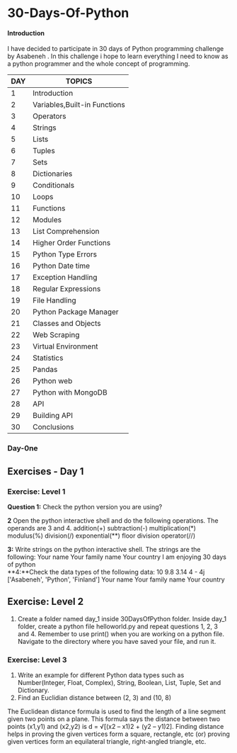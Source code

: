  # 30-Days-Of-Python


#### Introduction
 I have decided to participate in  30 days of Python programming challenge by Asabeneh . In this challenge i hope  to learn everything I need to know as a python programmer and the whole concept of programming.

| DAY | TOPICS |
|--------|----------|
| 1      | Introduction |
| 2      | Variables,Built-in Functions |
| 3      |Operators |
| 4      | Strings |
| 5      | Lists |
| 6      |Tuples |
| 7      |Sets |
| 8     |Dictionaries |
| 9     |Conditionals |
| 10      |Loops |
| 11      |Functions |
| 12      |Modules |
| 13     |List Comprehension |
|14	|Higher Order Functions|
|15	|Python Type Errors|
|16	|Python Date time|
|17	|Exception Handling|
|18	|Regular Expressions|
|19	|File Handling|
|20	|Python Package Manager|
|21 |	Classes and Objects|
|22	|Web Scraping|
|23	|Virtual Environment|
|24	|Statistics|
|25	|Pandas|
|26	|Python web|
|27	|Python with MongoDB|
|28	|API|
|29	|Building API|
|30	|Conclusions|


###  Day-0ne

## Exercises - Day 1
###         Exercise: Level 1

 
 **Question 1:** Check the python version you are using?<br>

**2** Open the python interactive shell and do the following operations. 
The operands are 3 and 4.
addition(+)
subtraction(-)
multiplication(*)
modulus(%)
division(/)
exponential(**)
floor division operator(//)<br>

 **3:** Write strings on the python interactive shell. The strings are the following:
Your name
Your family name
Your country
I am enjoying 30 days of python<br>
  **4:**Check the data types of the following data:
10
9.8
3.14
4 - 4j
['Asabeneh', 'Python', 'Finland']
Your name
Your family name
Your country<br> 

 ##     Exercise: Level 2
1. Create a folder named day_1 inside 30DaysOfPython folder. Inside day_1 folder, create a python file helloworld.py and repeat questions 1, 2, 3 and 4. Remember to use print() when you are working on a python file. Navigate to the directory where you have saved your file, and run it.


###   Exercise: Level 3
1. Write an example for different Python data types such as Number(Integer, Float, Complex), String, Boolean, List, Tuple, Set and Dictionary.
2. Find an Euclidian distance between (2, 3) and (10, 8)




The Euclidean distance formula is used to find the length of a line segment 
given two points on a plane. 
This formula says the distance between two points
 (x1,y1) and (x2,y2) is d = √[(x2 – x1)2 + (y2 – y1)2].
 Finding distance helps in proving the given vertices form a square, rectangle, etc (or) proving given vertices form an equilateral triangle, right-angled triangle, etc.


 



